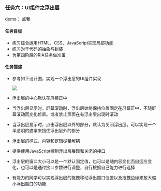 ### 任务六：UI组件之浮出层

demo： [点我](http://www.kumo-ka.com/code/IFE-2017/YYXY/task_6/index.html)

#### 任务目标

- 练习综合运用HTML、CSS、JavaScript实现局部功能
- 练习对于代码的抽象与封装
- 为第四阶段的RIA任务做准备

####  任务描述

- 参考如下设计图，实现一个浮出层的UI组件实现

  ![](http://7xrp04.com1.z0.glb.clouddn.com/task_3_37_1.jpg)

- 浮出层的中心默认在屏幕正中

- 当浮出层显示时，屏幕滚动时，浮出层始终保持位置固定在屏幕正中，不随屏幕滚动而变化位置。或者禁止页面在有浮出层出现时滚动

- 当浮出层显示时，点击浮出层以外的部分，默认为关闭浮出层。可以实现一个半透明的遮罩来挡住浮出层外的部分

- 浮出层的样式、内容和逻辑尽量解耦

- 提供使用JavaScript控制浮出层展现和关闭的接口


- 浮出层的窗口大小可以是一个默认固定值，也可以是随内容变化而自适应变化，也可以是通过接口参数进行调整，自行根据自己能力进行选择
- 有能力的同学可以实现浮出层的拖拽移动浮出窗口位置以及拖拽边缘来放大缩小浮出窗口的功能
